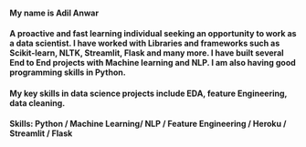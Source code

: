 #### My name is Adil Anwar
#### A proactive and fast learning individual seeking an opportunity to work as a data scientist. I have worked with Libraries and frameworks such as Scikit-learn, NLTK, Streamlit, Flask and many more. I have built several End to End projects with Machine learning and NLP. I am also having good programming skills in Python.

#### My key skills in data science projects include EDA, feature Engineering, data cleaning.

#### Skills: Python / Machine Learning/ NLP / Feature Engineering / Heroku / Streamlit / Flask 




